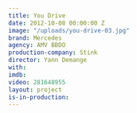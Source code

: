 ```yaml
---
title: You Drive
date: 2012-10-08 00:00:00 Z
image: "/uploads/you-drive-03.jpg"
brand: Mercedes
agency: AMV BBDO
production-company: Stink
director: Yann Demange
with: 
imdb: 
video: 281648955
layout: project
is-in-production: 
---
```


